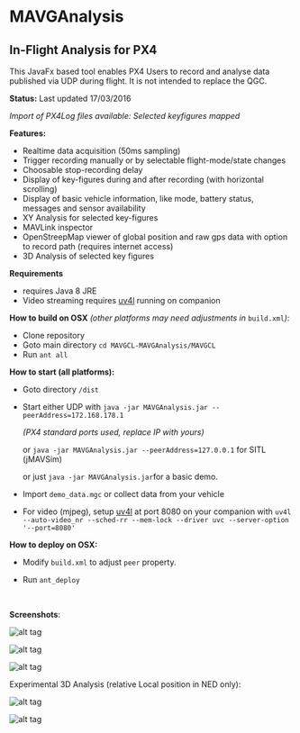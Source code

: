 # MAVGAnalysis

## In-Flight Analysis for PX4

This JavaFx based tool enables PX4 Users to record and analyse data published via UDP during flight. It is not intended to replace the QGC.

**Status:** Last updated 17/03/2016 

*Import of PX4Log files available: Selected keyfigures mapped*

**Features:**

- Realtime data acquisition (50ms sampling)
- Trigger recording manually or by selectable flight-mode/state changes
- Choosable stop-recording delay
- Display of  key-figures during and after recording (with horizontal scrolling)
- Display of basic vehicle information, like mode, battery status, messages and sensor availability
- XY Analysis for selected key-figures
- MAVLink inspector
- OpenStreepMap viewer of global position and raw gps data with option to record path (requires internet access)
- 3D Analysis of selected key figures

**Requirements**

- requires Java 8 JRE
- Video streaming requires  [uv4l](http://www.linux-projects.org/modules/sections/index.php?op=viewarticle&artid=14) running on companion

**How to build on OSX** *(other platforms may need adjustments in* `build.xml`*)*:

- Clone repository
- Goto main directory  `cd MAVGCL-MAVGAnalysis/MAVGCL`
- Run `ant all`

**How to start (all platforms):**

- Goto directory `/dist`

- Start either UDP with `java -jar MAVGAnalysis.jar --peerAddress=172.168.178.1`

   *(PX4 standard ports used, replace IP with yours)*

  or `java -jar MAVGAnalysis.jar --peerAddress=127.0.0.1` for SITL (jMAVSim)

  or just `java -jar MAVGAnalysis.jar`for a basic demo.
- Import `demo_data.mgc` or collect data from your vehicle
- For video (mjpeg), setup  [uv4l](http://www.linux-projects.org/modules/sections/index.php?op=viewarticle&artid=14) at port 8080 on your companion with `uv4l --auto-video_nr --sched-rr --mem-lock --driver uvc --server-option '--port=8080'`

**How to deploy on OSX:**

- Modify `build.xml` to adjust  `peer` property.

- Run `ant_deploy`

  ​

**Screenshots**:

![alt tag](https://raw.github.com/ecmnet/MAVGCL/master/MAVGCL/screenshot1.png)

![alt tag](https://raw.github.com/ecmnet/MAVGCL/master/MAVGCL/screenshot2.png)

![alt tag](https://raw.github.com/ecmnet/MAVGCL/master/MAVGCL/screenshot3.png)

Experimental 3D Analysis (relative Local position in NED only):

![alt tag](https://raw.github.com/ecmnet/MAVGCL/master/MAVGCL/screenshot4.png)

![alt tag](https://raw.github.com/ecmnet/MAVGCL/master/MAVGCL/screenshot5.png)